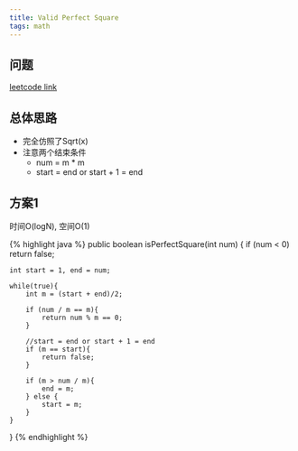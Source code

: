 ```yaml
---
title: Valid Perfect Square
tags: math
---
```


## 问题
[leetcode link](https://leetcode.com/problems/valid-perfect-square/description/)

## 总体思路
- 完全仿照了Sqrt(x)
- 注意两个结束条件
  - num = m * m
  - start = end or start + 1 = end

## 方案1
时间O(logN), 空间O(1)

{% highlight java %}
public boolean isPerfectSquare(int num) {
    if (num < 0) return false;

    int start = 1, end = num;

    while(true){
        int m = (start + end)/2;

        if (num / m == m){
            return num % m == 0;
        }

        //start = end or start + 1 = end
        if (m == start){
            return false;
        }

        if (m > num / m){
            end = m;
        } else {
            start = m;
        }
    }
}
{% endhighlight %}
